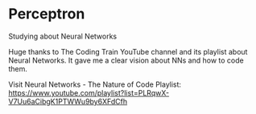 # Perceptron
Studying about Neural Networks

Huge thanks to The Coding Train YouTube channel and its playlist about Neural Networks.
It gave me a clear vision about NNs and how to code them.

Visit Neural Networks - The Nature of Code Playlist: https://www.youtube.com/playlist?list=PLRqwX-V7Uu6aCibgK1PTWWu9by6XFdCfh
